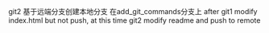 git2 基于远端分支创建本地分支 在add_git_commands分支上
after git1 modify index.html but not push, at this time git2 modify readme and push to remote
